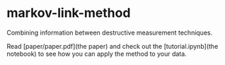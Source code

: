 # markov-link-method
Combining information between destructive measurement techniques.

Read [paper/paper.pdf](the paper) and check out the [tutorial.ipynb](the notebook) to see how you can apply the method to your data.
